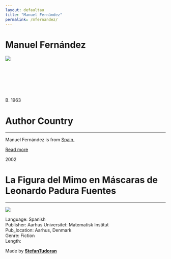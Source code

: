 ```yaml
---
layout: defaultau
title: "Manuel Fernández"
permalink: /mfernandez/
---
```

<!-- partial:index.partial.html -->
<div class="content">
    <h1>Manuel Fernández</h1>
    <div class="quote">
        <div><img src="https://static3.elnortedecastilla.es/www/pre2017/multimedia/noticias/201004/19/Media/manuelfernandezalvarez300--253x180.jpg" class="logo"></div>
    </div>
    <div class="timeline">
        <div style="padding-bottom:100px;"></div>
        <div class="block">
            <div class="date right"><p class="right"> B. 1963 </p></div>
            <div class="dot"></div>
            <div class="left first">
            <div class="author_country">
                <h1>Author Country</h1><hr>
      <div class="aclocation">      <p>Manuel Fernández is from <a href="{{ site.baseurl }}/2">Spain.</a></p></div>
            <div class="acreadmore">     <a href="https://en.wikipedia.org/wiki/Manuel_Fernández_Álvarez" target="_blank">Read more</a></div>
            </div>
            </div>
        </div>
       <div class="block">
            <div class="date left"><p class="left">2002</p></div>
            <div class="dot"></div>
            <div class="right hide">
                <h1>La Figura del Mimo en Máscaras de Leonardo Padura Fuentes</h1><hr>
                <p><img src="https://cdn.vectorstock.com/i/preview-1x/48/06/image-preview-icon-picture-placeholder-vector-31284806.jpg"></p>
                <p>Language: Spanish<br/>
                Publisher: Aarhus Universitet: Matematisk Institut<br/>
                Pub_location: Aarhus, Denmark<br/>
                Genre: Fiction<br/>
                Length: </p>
            </div>
        </div>
       <div id="footer">
        <p id="copyright">Made by&nbsp;<strong><a href="https://www.linkedin.com/in/nicolae-stefan-tudoran-b02291127/" target="_blank">StefanTudoran</a></strong></p>
    </div>
</div>
